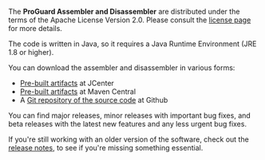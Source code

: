 The **ProGuard Assembler and Disassembler** are distributed under the terms of
the Apache License Version 2.0. Please consult the [license page](license.md)
for more details.

The code is written in Java, so it requires a Java Runtime Environment
(JRE 1.8 or higher).

You can download the assembler and disassembler in various forms:

- [Pre-built artifacts](https://bintray.com/guardsquare/proguard) at JCenter
- [Pre-built artifacts](https://search.maven.org/search?q=g:net.sf.proguard) at Maven Central
- A [Git repository of the source code](https://github.com/Guardsquare/proguard-assembler) at Github

You can find major releases, minor releases with important bug fixes, and
beta releases with the latest new features and any less urgent bug fixes.

If you're still working with an older version of the software, check out the
[release notes](releasenotes.md), to see if you're missing something essential.
